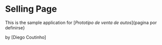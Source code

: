 # Selling Page

This is the sample application for
[*Prototipo de venta de autos*]{pagina por definirse}

by [Diego Coutinho]